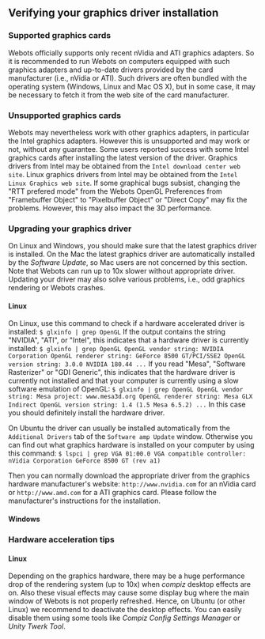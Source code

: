 ## Verifying your graphics driver installation

### Supported graphics cards

Webots officially supports only recent nVidia and ATI graphics adapters. So it
is recommended to run Webots on computers equipped with such graphics adapters
and up-to-date drivers provided by the card manufacturer (i.e., nVidia or ATI).
Such drivers are often bundled with the operating system (Windows, Linux and Mac
OS X), but in some case, it may be necessary to fetch it from the web site of
the card manufacturer.

### Unsupported graphics cards

Webots may nevertheless work with other graphics adapters, in particular the
Intel graphics adapters. However this is unsupported and may work or not,
without any guarantee. Some users reported success with some Intel graphics
cards after installing the latest version of the driver. Graphics drivers from
Intel may be obtained from the `Intel download center web site`. Linux graphics
drivers from Intel may be obtained from the `Intel Linux Graphics web site`. If
some graphical bugs subsist, changing the "RTT prefered mode" from the Webots
OpenGL Preferences from "Framebuffer Object" to "Pixelbuffer Object" or "Direct
Copy" may fix the problems. However, this may also impact the 3D performance.

### Upgrading your graphics driver

On Linux and Windows, you should make sure that the latest graphics driver is
installed. On the Mac the latest graphics driver are automatically installed by
the *Software Update*, so Mac users are not concerned by this section. Note that
Webots can run up to 10x slower without appropriate driver. Updating your driver
may also solve various problems, i.e., odd graphics rendering or Webots crashes.

#### Linux

On Linux, use this command to check if a hardware accelerated driver is
installed: `$ glxinfo | grep OpenGL` If the output contains the string "NVIDIA",
"ATI", or "Intel", this indicates that a hardware driver is currently installed:
`$ glxinfo | grep OpenGL OpenGL vendor string: NVIDIA Corporation OpenGL
renderer string: GeForce 8500 GT/PCI/SSE2 OpenGL version string: 3.0.0 NVIDIA
180.44 ...` If you read "Mesa", "Software Rasterizer" or "GDI Generic", this
indicates that the hardware driver is currently not installed and that your
computer is currently using a slow software emulation of OpenGL: `$ glxinfo |
grep OpenGL OpenGL vendor string: Mesa project: www.mesa3d.org OpenGL renderer
string: Mesa GLX Indirect OpenGL version string: 1.4 (1.5 Mesa 6.5.2) ...` In
this case you should definitely install the hardware driver.

On Ubuntu the driver can usually be installed automatically from the `Additional
Drivers` tab of the `Software amp Update` window. Otherwise you can find out
what graphics hardware is installed on your computer by using this command: `$
lspci | grep VGA 01:00.0 VGA compatible controller: nVidia Corporation GeForce
8500 GT (rev a1)`

Then you can normally download the appropriate driver from the graphics hardware
manufacturer's website: `http://www.nvidia.com` for an nVidia card or
`http://www.amd.com` for a ATI graphics card. Please follow the manufacturer's
instructions for the installation.

#### Windows

### Hardware acceleration tips

#### Linux

Depending on the graphics hardware, there may be a huge performance drop of the
rendering system (up to 10x) when *compiz* desktop effects are on. Also these
visual effects may cause some display bug where the main window of Webots is not
properly refreshed. Hence, on Ubuntu (or other Linux) we recommend to deactivate
the desktop effects. You can easily disable them using some tools like *Compiz
Config Settings Manager* or *Unity Twerk Tool*.

